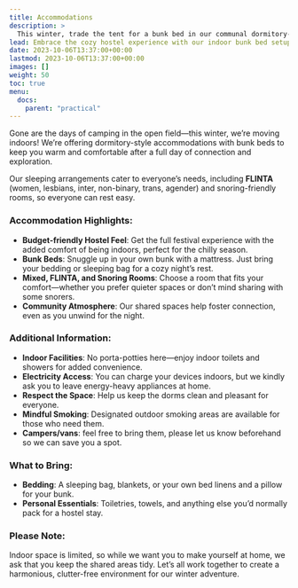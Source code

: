```yaml
---
title: Accommodations
description: >
  This winter, trade the tent for a bunk bed in our communal dormitory-style accommodations. Think budget hostel vibes, with the warmth and camaraderie of a shared space.
lead: Embrace the cozy hostel experience with our indoor bunk bed setup.
date: 2023-10-06T13:37:00+00:00
lastmod: 2023-10-06T13:37:00+00:00
images: []
weight: 50
toc: true
menu: 
  docs:
    parent: "practical"
---
```


Gone are the days of camping in the open field—this winter, we’re moving indoors! We’re offering dormitory-style accommodations with bunk beds to keep you warm and comfortable after a full day of connection and exploration.

Our sleeping arrangements cater to everyone’s needs, including **FLINTA** (women, lesbians, inter, non-binary, trans, agender) and snoring-friendly rooms, so everyone can rest easy.

### Accommodation Highlights:

* **Budget-friendly Hostel Feel**: Get the full festival experience with the added comfort of being indoors, perfect for the chilly season.
* **Bunk Beds**: Snuggle up in your own bunk with a mattress. Just bring your bedding or sleeping bag for a cozy night’s rest.
* **Mixed, FLINTA, and Snoring Rooms**: Choose a room that fits your comfort—whether you prefer quieter spaces or don’t mind sharing with some snorers.
* **Community Atmosphere**: Our shared spaces help foster connection, even as you unwind for the night.

### Additional Information:

* **Indoor Facilities**: No porta-potties here—enjoy indoor toilets and showers for added convenience.
* **Electricity Access**: You can charge your devices indoors, but we kindly ask you to leave energy-heavy appliances at home.
* **Respect the Space**: Help us keep the dorms clean and pleasant for everyone.
* **Mindful Smoking**: Designated outdoor smoking areas are available for those who need them.
* **Campers/vans**: feel free to bring them, please let us know beforehand so we can save you a spot.

### What to Bring:

* **Bedding**: A sleeping bag, blankets, or your own bed linens and a pillow for your bunk.
* **Personal Essentials**: Toiletries, towels, and anything else you’d normally pack for a hostel stay.

### Please Note:

Indoor space is limited, so while we want you to make yourself at home, we ask that you keep the shared areas tidy. Let’s all work together to create a harmonious, clutter-free environment for our winter adventure.

